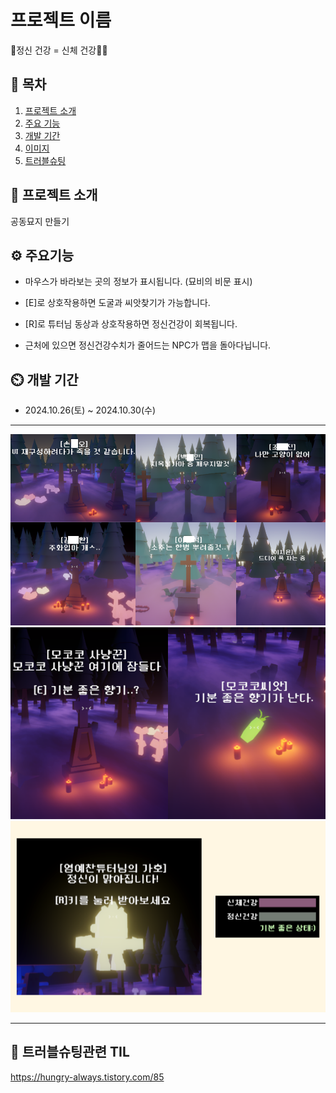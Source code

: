 # 프로젝트 이름
🧠정신 건강 = 신체 건강🤸‍♂️

## 📖 목차
1. [프로젝트 소개](#프로젝트-소개)
2. [주요 기능](#주요-기능)
3. [개발 기간](#개발-기간)
4. [이미지](#이미지)
5. [트러블슈팅](#트러블슈팅)
    
## 🎃 프로젝트 소개
공동묘지 만들기

## ⚙ 주요기능

- 마우스가 바라보는 곳의 정보가 표시됩니다. (묘비의 비문 표시)

- [E]로 상호작용하면 도굴과 씨앗찾기가 가능합니다.

- [R]로 튜터님 동상과 상호작용하면 정신건강이 회복됩니다.

- 근처에 있으면 정신건강수치가 줄어드는 NPC가 맵을 돌아다닙니다.


## ⏲️ 개발 기간
- 2024.10.26(토) ~ 2024.10.30(수)
***
![GraveStones](https://github.com/HooBBoo/UnityChapter5/blob/main/GraveStones.png)
![씨앗 찾기](https://github.com/HooBBoo/UnityChapter5/blob/main/02Readme.png)
![튜터님의 가호](https://github.com/HooBBoo/UnityChapter5/blob/main/01Readme.png)
***

## 🎇 트러블슈팅관련 TIL
<https://hungry-always.tistory.com/85>
